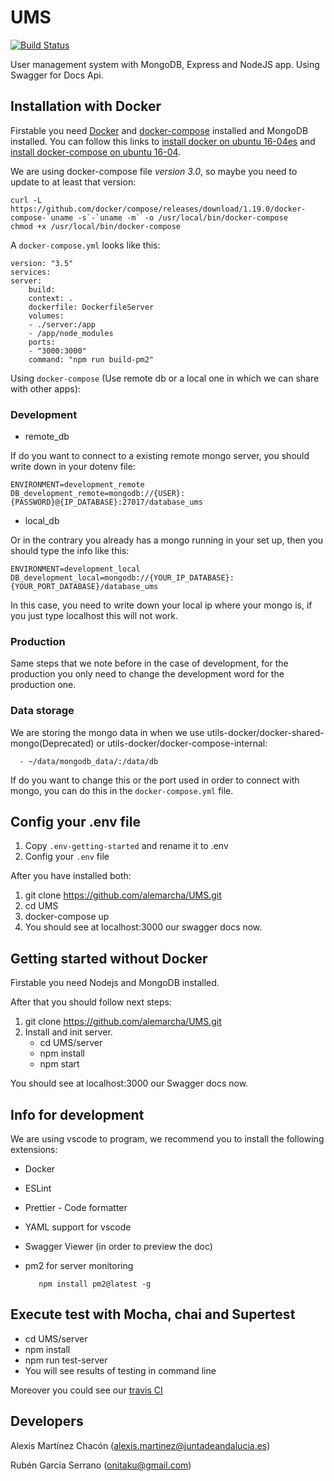# UMS

[![Build Status](https://travis-ci.org/alemarcha/UMS.svg?branch=master)](https://travis-ci.org/alemarcha/UMS)

User management system with MongoDB, Express and NodeJS app. Using Swagger for Docs Api.

## Installation with Docker

Firstable you need [Docker](https://www.docker.com/) and [docker-compose](https://docs.docker.com/compose/install/) installed and MongoDB installed.
You can follow this links to [install docker on ubuntu 16-04es](https://www.digitalocean.com/community/tutorials/como-instalar-y-usar-docker-en-ubuntu-16-04-es) and [install docker-compose on ubuntu 16-04](https://www.digitalocean.com/community/tutorials/how-to-install-docker-compose-on-ubuntu-16-04).

We are using docker-compose file _version 3.0_, so maybe you need to update to at least that version:

    curl -L https://github.com/docker/compose/releases/download/1.19.0/docker-compose-`uname -s`-`uname -m` -o /usr/local/bin/docker-compose
    chmod +x /usr/local/bin/docker-compose

A `docker-compose.yml` looks like this:

    version: "3.5"
    services:
    server:
        build:
        context: .
        dockerfile: DockerfileServer
        volumes:
        - ./server:/app
        - /app/node_modules
        ports:
        - "3000:3000"
        command: "npm run build-pm2"

Using `docker-compose` (Use remote db or a local one in which we can share with other apps):

### Development

* remote_db

If do you want to connect to a existing remote mongo server, you should write down in your dotenv file:

    ENVIRONMENT=development_remote
    DB_development_remote=mongodb://{USER}:{PASSWORD}@{IP_DATABASE}:27017/database_ums

* local_db

Or in the contrary you already has a mongo running in your set up, then you should type the info like this:

    ENVIRONMENT=development_local
    DB_development_local=mongodb://{YOUR_IP_DATABASE}:{YOUR_PORT_DATABASE}/database_ums

In this case, you need to write down your local ip where your mongo is, if you just type localhost this will not work.

### Production

Same steps that we note before in the case of development, for the production you only need to change the development word for the production one.

### Data storage

We are storing the mongo data in when we use utils-docker/docker-shared-mongo(Deprecated) or utils-docker/docker-compose-internal:

      - ~/data/mongodb_data/:/data/db

If do you want to change this or the port used in order to connect with mongo, you can do this in the `docker-compose.yml` file.

## Config your .env file

1. Copy `.env-getting-started` and rename it to .env
2. Config your `.env` file

After you have installed both:

1. git clone <https://github.com/alemarcha/UMS.git>
2. cd UMS
3. docker-compose up
4. You should see at localhost:3000 our swagger docs now.

## Getting started without Docker

Firstable you need Nodejs and MongoDB installed.

After that you should follow next steps:

1. git clone <https://github.com/alemarcha/UMS.git>
2. Install and init server.
    * cd UMS/server
    * npm install
    * npm start

You should see at localhost:3000 our Swagger docs now.

## Info for development

We are using vscode to program, we recommend you to install the following extensions:

* Docker
* ESLint
* Prettier - Code formatter
* YAML support for vscode
* Swagger Viewer (in order to preview the doc)
* pm2 for server monitoring

         npm install pm2@latest -g

## Execute test with Mocha, chai and Supertest

* cd UMS/server
* npm install
* npm run test-server
* You will see results of testing in command line

Moreover you could see our [travis CI](https://travis-ci.org/alemarcha/UMS)

## Developers

Alexis Martínez Chacón (alexis.martinez@juntadeandalucia.es)

Rubén García Serrano (onitaku@gmail.com)
